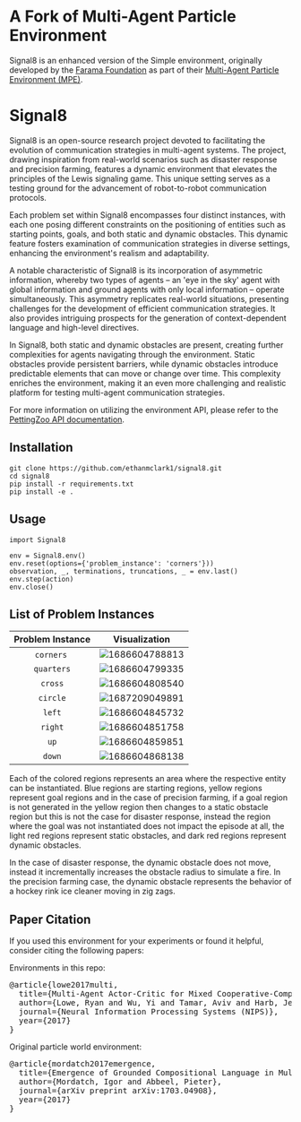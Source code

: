 # A Fork of Multi-Agent Particle Environment

Signal8 is an enhanced version of the Simple environment, originally developed by the [Farama Foundation](https://farama.org/) as part of their [Multi-Agent Particle Environment (MPE)](https://pettingzoo.farama.org/environments/mpe/).

# Signal8

Signal8 is an open-source research project devoted to facilitating the evolution of communication strategies in multi-agent systems. The project, drawing inspiration from real-world scenarios such as disaster response and precision farming, features a dynamic environment that elevates the principles of the Lewis signaling game. This unique setting serves as a testing ground for the advancement of robot-to-robot communication protocols.

Each problem set within Signal8 encompasses four distinct instances, with each one posing different constraints on the positioning of entities such as starting points, goals, and both static and dynamic obstacles. This dynamic feature fosters examination of communication strategies in diverse settings, enhancing the environment's realism and adaptability.

A notable characteristic of Signal8 is its incorporation of asymmetric information, whereby two types of agents – an 'eye in the sky' agent with global information and ground agents with only local information – operate simultaneously. This asymmetry replicates real-world situations, presenting challenges for the development of efficient communication strategies. It also provides intriguing prospects for the generation of context-dependent language and high-level directives.

In Signal8, both static and dynamic obstacles are present, creating further complexities for agents navigating through the environment. Static obstacles provide persistent barriers, while dynamic obstacles introduce predictable elements that can move or change over time. This complexity enriches the environment, making it an even more challenging and realistic platform for testing multi-agent communication strategies.

For more information on utilizing the environment API, please refer to the [PettingZoo API documentation](https://pettingzoo.farama.org/content/basic_usage/).

## Installation

```
git clone https://github.com/ethanmclark1/signal8.git
cd signal8
pip install -r requirements.txt
pip install -e .
```

## Usage

```
import Signal8

env = Signal8.env()
env.reset(options={'problem_instance': 'corners'}))
observation, _, terminations, truncations, _ = env.last()
env.step(action)
env.close()
```

## List of Problem Instances

| Problem Instance |                 Visualization                 |
| :--------------: | :--------------------------------------------: |
|  ``corners``   | ![1686604788813](image/README/1686604788813.png) |
|   ``quarters``   | ![1686604799335](image/README/1686604799335.png) |
|    ``cross``    | ![1686604808540](image/README/1686604808540.png) |
|    ``circle``    | ![1687209049891](image/README/1687209049891.png) |
|     ``left``     | ![1686604845732](image/README/1686604845732.png) |
|    ``right``    | ![1686604851758](image/README/1686604851758.png) |
|      ``up``      | ![1686604859851](image/README/1686604859851.png) |
|     ``down``     | ![1686604868138](image/README/1686604868138.png) |

Each of the colored regions represents an area where the respective entity can be instantiated. Blue regions are starting regions, yellow regions represent goal regions and in the case of precision farming, if a goal region is not generated in the yellow region then changes to a static obstacle region but this is not the case for disaster response, instead the region where the goal was not instantiated does not impact the episode at all, the light red regions represent static obstacles, and dark red regions represent dynamic obstacles.

In the case of disaster response, the dynamic obstacle does not move, instead it incrementally increases the obstacle radius to simulate a fire. In the precision farming case, the dynamic obstacle represents the behavior of a hockey rink ice cleaner moving in zig zags.

## Paper Citation

If you used this environment for your experiments or found it helpful, consider citing the following papers:

Environments in this repo:

<pre>
@article{lowe2017multi,
  title={Multi-Agent Actor-Critic for Mixed Cooperative-Competitive Environments},
  author={Lowe, Ryan and Wu, Yi and Tamar, Aviv and Harb, Jean and Abbeel, Pieter and Mordatch, Igor},
  journal={Neural Information Processing Systems (NIPS)},
  year={2017}
}
</pre>

Original particle world environment:

<pre>
@article{mordatch2017emergence,
  title={Emergence of Grounded Compositional Language in Multi-Agent Populations},
  author={Mordatch, Igor and Abbeel, Pieter},
  journal={arXiv preprint arXiv:1703.04908},
  year={2017}
}
</pre>
